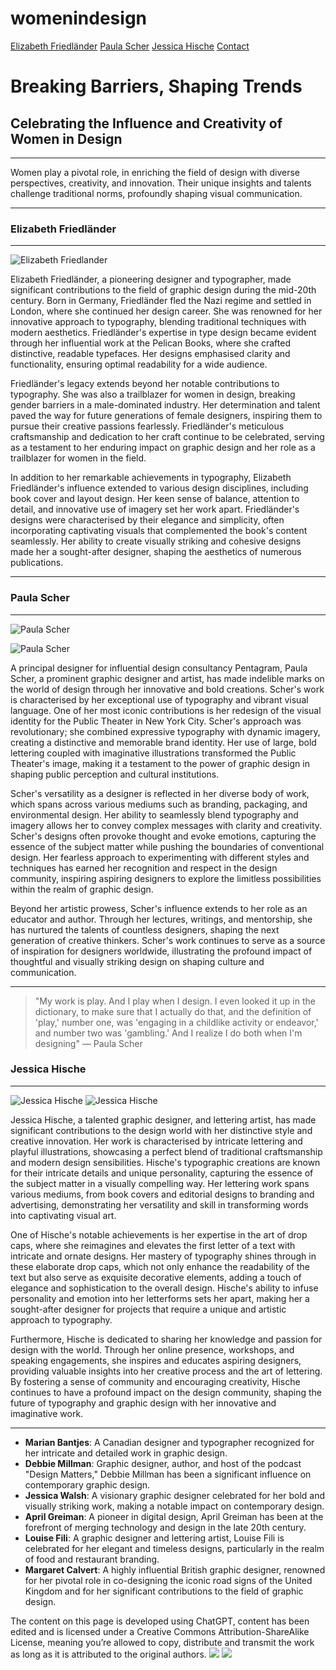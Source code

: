 <h1 id="-womenindesign-"><strong>womenindesign</strong></h1>
<p><a href="https://www.itsnicethat.com/features/elizabethfriedlander-graphicdesign-internationalwomensday-080318">Elizabeth Friedländer</a> <a href="https://www.pentagram.com/about/paula-scher">Paula Scher</a> <a href="https://www.jessicahische.is">Jessica Hische</a> <a href="https://blog.hubspot.com/service/best-contact-us-pages">Contact</a></p>
<h1 id="-breaking-barriers-shaping-trends-"><strong>Breaking Barriers, Shaping Trends</strong></h1>
<h2 id="-celebrating-the-influence-and-creativity-of-women-in-design-"><strong>Celebrating the Influence and Creativity of Women in Design</strong></h2>
<hr>
<p>Women play a pivotal role, in enriching the field of design with diverse perspectives, creativity, and innovation. Their unique insights and talents challenge traditional norms, profoundly shaping visual communication.</p>
<hr>
<h3 id="-elizabeth-friedl-nder-"><strong>Elizabeth Friedländer</strong></h3>
<hr>
<p><img src="https://th.bing.com/th/id/R.adce4d525723a17d0b7956edfa171af9?rik=ZipWVtEltDnkOQ&riu=http%3a%2f%2fimg3.wikia.nocookie.net%2f__cb20100811120015%2fvampirediaries%2fimages%2fb%2fb4%2fLizFriedlander.jpg&ehk=0WzWhXeEF4OG4iMPwTqu7MzWZaXZQQm27Gk1EREvDug%3d&risl=&pid=ImgRaw&r=0" alt="Elizabeth Friedlander" title="Elizabeth Friedlander"/></p>
<p>Elizabeth Friedländer, a pioneering designer and typographer, made significant contributions to the field of graphic design during the mid-20th century. Born in Germany, Friedländer fled the Nazi regime and settled in London, where she continued her design career. She was renowned for her innovative approach to typography, blending traditional techniques with modern aesthetics. Friedländer&#39;s expertise in type design became evident through her influential work at the Pelican Books, where she crafted distinctive, readable typefaces. Her designs emphasised clarity and functionality, ensuring optimal readability for a wide audience.</p>
<p>Friedländer&#39;s legacy extends beyond her notable contributions to typography. She was also a trailblazer for women in design, breaking gender barriers in a male-dominated industry. Her determination and talent paved the way for future generations of female designers, inspiring them to pursue their creative passions fearlessly. Friedländer&#39;s meticulous craftsmanship and dedication to her craft continue to be celebrated, serving as a testament to her enduring impact on graphic design and her role as a trailblazer for women in the field.</p>
<p>In addition to her remarkable achievements in typography, Elizabeth Friedländer&#39;s influence extended to various design disciplines, including book cover and layout design. Her keen sense of balance, attention to detail, and innovative use of imagery set her work apart. Friedländer&#39;s designs were characterised by their elegance and simplicity, often incorporating captivating visuals that complemented the book&#39;s content seamlessly. Her ability to create visually striking and cohesive designs made her a sought-after designer, shaping the aesthetics of numerous publications.</p>
<hr>
<h3 id="-paula-scher-"><strong>Paula Scher</strong></h3>
<hr>
<p><img src="https://th.bing.com/th/id/R.6a788ce383436b7b7db2ec74f2413737?rik=7uoCs%2b0H2kcJiA&riu=http%3a%2f%2f2.bp.blogspot.com%2f-8iOCkG1zkKE%2fVTrteTLQDvI%2fAAAAAAAAArE%2ffXTEO3FwXDQ%2fs1600%2flady.jpg&ehk=ao3aw%2fXWyJ5%2fVGM9RH0%2bYvS162c33tAXiC6FbQ0siDc%3d&risl=&pid=ImgRaw&r=0" alt="Paula Scher" title="Paula Scher Art"/></p>
<p><img src="https://i.pinimg.com/originals/9e/f8/41/9ef8416bb70df1b76db3e68d51ffd1cc.jpg" alt="Paula Scher" title="Paula Scher Art"/>

A principal designer for influential design consultancy Pentagram, Paula Scher, a prominent graphic designer and artist, has made indelible marks on the world of design through her innovative and bold creations. Scher&#39;s work is characterised by her exceptional use of typography and vibrant visual language. One of her most iconic contributions is her redesign of the visual identity for the Public Theater in New York City. Scher&#39;s approach was revolutionary; she combined expressive typography with dynamic imagery, creating a distinctive and memorable brand identity. Her use of large, bold lettering coupled with imaginative illustrations transformed the Public Theater&#39;s image, making it a testament to the power of graphic design in shaping public perception and cultural institutions.</p>
<p>Scher&#39;s versatility as a designer is reflected in her diverse body of work, which spans across various mediums such as branding, packaging, and environmental design. Her ability to seamlessly blend typography and imagery allows her to convey complex messages with clarity and creativity. Scher&#39;s designs often provoke thought and evoke emotions, capturing the essence of the subject matter while pushing the boundaries of conventional design. Her fearless approach to experimenting with different styles and techniques has earned her recognition and respect in the design community, inspiring aspiring designers to explore the limitless possibilities within the realm of graphic design.</p>
<p>Beyond her artistic prowess, Scher&#39;s influence extends to her role as an educator and author. Through her lectures, writings, and mentorship, she has nurtured the talents of countless designers, shaping the next generation of creative thinkers. Scher&#39;s work continues to serve as a source of inspiration for designers worldwide, illustrating the profound impact of thoughtful and visually striking design on shaping culture and communication.</p>
<hr>
<blockquote>
<p>&quot;My work is play. And I play when I design. I even looked it up in the dictionary, to make sure that I actually do that, and the definition of &#39;play,&#39; number one, was &#39;engaging in a childlike activity or endeavor,&#39; and number two was &#39;gambling.&#39; And I realize I do both when I&#39;m designing&quot; ― Paula Scher</p>
</blockquote>
<h3 id="-jessica-hische-"><strong>Jessica Hische</strong></h3>
<hr>
<p><img src="https://i.pinimg.com/originals/1d/a1/66/1da1669454a90a6c3f56f607df089f3f.jpg" alt="Jessica Hische" title="Jessica Hische Art"/>
<img src="https://i.pinimg.com/originals/59/3e/d9/593ed96b114f5b69108631bde8b53293.png" alt="Jessica Hische" title="Jessica Hische Art"/></p>
<p>Jessica Hische, a talented graphic designer, and lettering artist, has made significant contributions to the design world with her distinctive style and creative innovation. Her work is characterised by intricate lettering and playful illustrations, showcasing a perfect blend of traditional craftsmanship and modern design sensibilities. Hische&#39;s typographic creations are known for their intricate details and unique personality, capturing the essence of the subject matter in a visually compelling way. Her lettering work spans various mediums, from book covers and editorial designs to branding and advertising, demonstrating her versatility and skill in transforming words into captivating visual art.</p>
<p>One of Hische&#39;s notable achievements is her expertise in the art of drop caps, where she reimagines and elevates the first letter of a text with intricate and ornate designs. Her mastery of typography shines through in these elaborate drop caps, which not only enhance the readability of the text but also serve as exquisite decorative elements, adding a touch of elegance and sophistication to the overall design. Hische&#39;s ability to infuse personality and emotion into her letterforms sets her apart, making her a sought-after designer for projects that require a unique and artistic approach to typography.</p>
<p>Furthermore, Hische is dedicated to sharing her knowledge and passion for design with the world. Through her online presence, workshops, and speaking engagements, she inspires and educates aspiring designers, providing valuable insights into her creative process and the art of lettering. By fostering a sense of community and encouraging creativity, Hische continues to have a profound impact on the design community, shaping the future of typography and graphic design with her innovative and imaginative work.</p>
<hr>
<ul>
<li><strong>Marian Bantjes</strong>: A Canadian designer and typographer recognized for her intricate and detailed work in graphic design.</li>
<li><strong>Debbie Millman</strong>: Graphic designer, author, and host of the podcast &quot;Design Matters,&quot; Debbie Millman has been a significant influence on contemporary graphic design.</li>
<li><strong>Jessica Walsh</strong>: A visionary graphic designer celebrated for her bold and visually striking work, making a notable impact on contemporary design.</li>
<li><strong>April Greiman</strong>: A pioneer in digital design, April Greiman has been at the forefront of merging technology and design in the late 20th century.</li>
<li><strong>Louise Fili</strong>: A graphic designer and lettering artist, Louise Fili is celebrated for her elegant and timeless designs, particularly in the realm of food and restaurant branding.</li>
<li><strong>Margaret Calvert</strong>: A highly influential British graphic designer, renowned for her pivotal role in co-designing the iconic road signs of the United Kingdom and for her significant contributions to the field of graphic design.</li>
</ul>
<p>The content on this page is developed using ChatGPT, content has been edited and is licensed under a Creative Commons Attribution-ShareAlike License, meaning you’re allowed to copy, distribute and transmit the work as long as it is attributed to the original authors.
<img src="https://artwall-and-co.com/239-thickbox_default/pop-art-woman-abstract-art-print.jpg"/>
<img src="https://i.pinimg.com/736x/51/e6/72/51e67255b90e3c3593cceec457e427ed.jpg"/></p>
